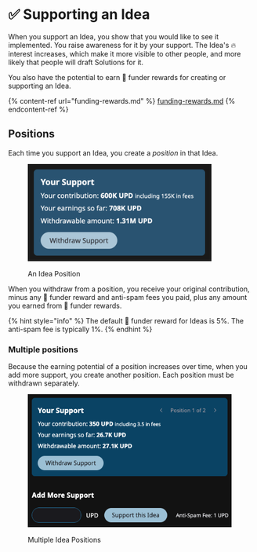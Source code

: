 # ✅ Supporting an Idea

When you support an Idea, you show that you would like to see it implemented. You raise awareness for it by your support. The Idea's 🔥 interest increases, which make it more visible to other people, and more likely that people will draft Solutions for it.

You also have the potential to earn 🎁 funder rewards for creating or supporting an Idea.

{% content-ref url="funding-rewards.md" %}
[funding-rewards.md](funding-rewards.md)
{% endcontent-ref %}

## Positions

Each time you support an Idea, you create a _position_ in that Idea.

<figure><img src="../.gitbook/assets/Idea-support-positive.png" alt="" width="375"><figcaption><p>An Idea Position</p></figcaption></figure>

When you withdraw from a position, you receive your original contribution, minus any 🎁 funder reward and anti-spam fees you paid, plus any amount you earned from 🎁 funder rewards.

{% hint style="info" %}
The default 🎁 funder reward for Ideas is 5%. The anti-spam fee is typically 1%.
{% endhint %}

### Multiple positions

Because the earning potential of a position increases over time, when you add more support, you create another position. Each position must be withdrawn separately.

<figure><img src="../.gitbook/assets/idea-support-multiple-positions.png" alt="" width="416"><figcaption><p>Multiple Idea Positions</p></figcaption></figure>
